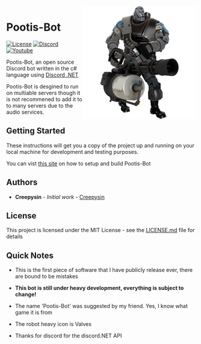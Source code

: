 <img src="https://github.com/Creepysin/Pootis-Bot/blob/master/Pootis-Bot/bot.png" align="right" />

# Pootis-Bot 

[![License](https://img.shields.io/github/license/creepysin/Pootis-Bot.svg?style=flat-square)](https://github.com/Creepysin/Pootis-Bot/blob/master/LICENSE) [![Discord](https://img.shields.io/badge/Discord-Creepysin-7289da.svg?style=flat-square&logo=discord)](https://discord.gg/m7hg47t) [![Youtube](https://img.shields.io/badge/Youtube-Creepysin-red.svg?style=flat-square&logo=youtube)](https://www.youtube.com/channel/UCGE1RiKvxmhB1mEVzJS0MtA)

Pootis-Bot, an open source Discord bot written in the c# language using [Discord .NET](https://github.com/RogueException/Discord.Net)

Pootis-Bot is desgined to run on multiable servers though it is not recommened to add it to to many servers due to the audio services.

## Getting Started

These instructions will get you a copy of the project up and running on your local machine for development and testing purposes.

You can vist [this site](https://creepysin.github.io/Pootis-Bot/buildingwin/) on how to setup and build Pootis-Bot

## Authors

* **Creepysin** - *Initial work* - [Creepysin](https://github.com/CreepysinStudios)

## License

This project is licensed under the MIT License - see the [LICENSE.md](https://github.com/CreepysinProjects/Pootis-Bot/blob/master/LICENSE) file for details

## Quick Notes

* This is the first piece of software that I have publicly release ever, there are bound to be mistakes
* **This bot is still under heavy development, everything is subject to change!**
* The name 'Pootis-Bot' was suggested by my friend. Yes, I know what game it is from

* The robot heavy icon is Valves
* Thanks for discord for the discord.NET API
